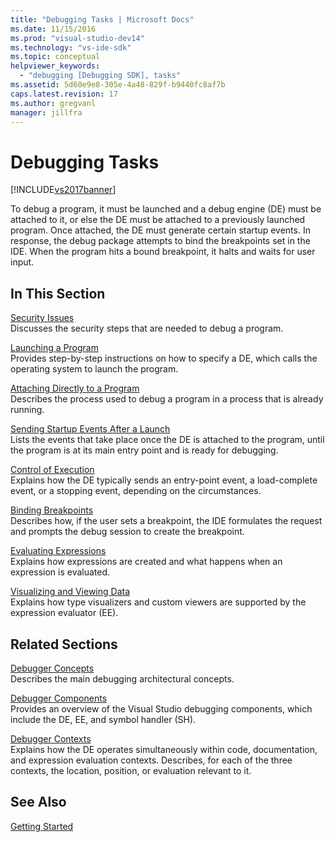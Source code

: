 ```yaml
---
title: "Debugging Tasks | Microsoft Docs"
ms.date: 11/15/2016
ms.prod: "visual-studio-dev14"
ms.technology: "vs-ide-sdk"
ms.topic: conceptual
helpviewer_keywords: 
  - "debugging [Debugging SDK], tasks"
ms.assetid: 5d60e9e8-305e-4a48-829f-b9440fc8af7b
caps.latest.revision: 17
ms.author: gregvanl
manager: jillfra
---
```

# Debugging Tasks
[!INCLUDE[vs2017banner](../../includes/vs2017banner.md)]

To debug a program, it must be launched and a debug engine (DE) must be attached to it, or else the DE must be attached to a previously launched program. Once attached, the DE must generate certain startup events. In response, the debug package attempts to bind the breakpoints set in the IDE. When the program hits a bound breakpoint, it halts and waits for user input.  
  
## In This Section  
 [Security Issues](../../extensibility/debugger/security-issues.md)  
 Discusses the security steps that are needed to debug a program.  
  
 [Launching a Program](../../extensibility/debugger/launching-a-program.md)  
 Provides step-by-step instructions on how to specify a DE, which calls the operating system to launch the program.  
  
 [Attaching Directly to a Program](../../extensibility/debugger/attaching-directly-to-a-program.md)  
 Describes the process used to debug a program in a process that is already running.  
  
 [Sending Startup Events After a Launch](../../extensibility/debugger/sending-startup-events-after-a-launch.md)  
 Lists the events that take place once the DE is attached to the program, until the program is at its main entry point and is ready for debugging.  
  
 [Control of Execution](../../extensibility/debugger/control-of-execution.md)  
 Explains how the DE typically sends an entry-point event, a load-complete event, or a stopping event, depending on the circumstances.  
  
 [Binding Breakpoints](../../extensibility/debugger/binding-breakpoints.md)  
 Describes how, if the user sets a breakpoint, the IDE formulates the request and prompts the debug session to create the breakpoint.  
  
 [Evaluating Expressions](../../extensibility/debugger/evaluating-expressions.md)  
 Explains how expressions are created and what happens when an expression is evaluated.  
  
 [Visualizing and Viewing Data](../../extensibility/debugger/visualizing-and-viewing-data.md)  
 Explains how type visualizers and custom viewers are supported by the expression evaluator (EE).  
  
## Related Sections  
 [Debugger Concepts](../../extensibility/debugger/debugger-concepts.md)  
 Describes the main debugging architectural concepts.  
  
 [Debugger Components](../../extensibility/debugger/debugger-components.md)  
 Provides an overview of the Visual Studio debugging components, which include the DE, EE, and symbol handler (SH).  
  
 [Debugger Contexts](../../extensibility/debugger/debugger-contexts.md)  
 Explains how the DE operates simultaneously within code, documentation, and expression evaluation contexts. Describes, for each of the three contexts, the location, position, or evaluation relevant to it.  
  
## See Also  
 [Getting Started](../../extensibility/debugger/getting-started-with-debugger-extensibility.md)
